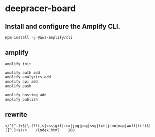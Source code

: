 # deepracer-board

## Install and configure the Amplify CLI.

```bash
npm install -g @aws-amplify/cli
```

## amplify

```bash
amplify init

amplify auth add
amplify analytics add
amplify api add
amplify push

amplify hosting add
amplify publish
```

## rewrite

```
</^[^.]+$|\.(?!(js|css|gif|ico|jpg|png|svg|txt|json|map|woff|ttf)$)([^.]+$)/>    /index.html    200
```
